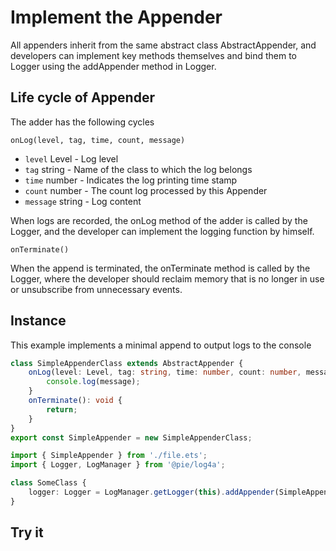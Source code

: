 # Implement the Appender

All appenders inherit from the same abstract class AbstractAppender, and developers can implement key methods themselves and bind them to Logger using the addAppender method in Logger.

## Life cycle of Appender

The adder has the following cycles

`onLog(level, tag, time, count, message)`

- `level` Level - Log level
- `tag` string - Name of the class to which the log belongs
- `time` number - Indicates the log printing time stamp
- `count` number - The count log processed by this Appender
- `message` string - Log content

When logs are recorded, the onLog method of the adder is called by the Logger, and the developer can implement the logging function by himself.

`onTerminate()`

When the append is terminated, the onTerminate method is called by the Logger, where the developer should reclaim memory that is no longer in use or unsubscribe from unnecessary events.

## Instance

This example implements a minimal append to output logs to the console

```ts
class SimpleAppenderClass extends AbstractAppender {
    onLog(level: Level, tag: string, time: number, count: number, message: string): void {
        console.log(message);
    }
    onTerminate(): void {
        return;
    }
}
export const SimpleAppender = new SimpleAppenderClass;
```

```ts
import { SimpleAppender } from './file.ets';
import { Logger, LogManager } from '@pie/log4a';

class SomeClass {
    logger: Logger = LogManager.getLogger(this).addAppender(SimpleAppender);
}
```

## Try it

<script setup>
import {defineAsyncComponent} from 'vue';
import {inBrowser} from 'vitepress';

const DemoEditor = inBrowser ?  defineAsyncComponent(()=>import('../components/DemoEditor.vue')):()=>null;
</script>

<DemoEditor code="class SimpleAppenderClass extends AbstractAppender {
onLog(level, tag, time, count, message) {
console.log(message);
}
onTerminate() {
return;
}
}
const SimpleAppender = new SimpleAppenderClass;
class SomeClass {
logger = LogManager.getLogger(this).addAppender(SimpleAppender);
hello(){
this.logger.info('Hello, World! ')
}
}
const someClassInstance = new SomeClass;
someClassInstance.hello();"  />